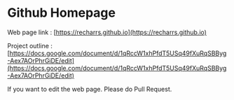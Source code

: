 # Github Homepage


Web page link : [https://recharrs.github.io](https://recharrs.github.io)

Project outline : [https://docs.google.com/document/d/1qRccW1xhPfdT5USq49fXuRqSBByg-Aex7AOrPhrGiDE/edit](https://docs.google.com/document/d/1qRccW1xhPfdT5USq49fXuRqSBByg-Aex7AOrPhrGiDE/edit)

If you want to edit the web page. Please do Pull Request.
